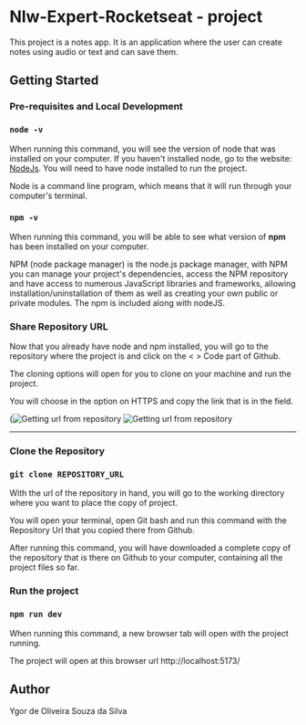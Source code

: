 # Nlw-Expert-Rocketseat - project

This project is a notes app. It is an application where the user can create notes using audio or text and can save them.

## Getting Started

### Pre-requisites and Local Development

### `node -v`

When running this command, you will see the version of node that was installed on your computer. If you haven't installed node, go to the website: [NodeJs](https://nodejs.org/en). You will need to have node installed to run the project.

Node is a command line program, which means that it will run through your computer's terminal.

### `npm -v`

When running this command, you will be able to see what version of **npm** has been installed on your computer.

NPM (node package manager) is the node.js package manager, with NPM you can manage your project's dependencies, access the NPM repository and have access to numerous JavaScript libraries and frameworks, allowing installation/uninstallation of them as well as creating your own public or private modules. The npm is included along with nodeJS.

### Share Repository URL

Now that you already have node and npm installed, you will go to the repository where the project is and click on the < > Code part of Github.

The cloning options will open for you to clone on your machine and run the project.

You will choose in the option on HTTPS and copy the link that is in the field.

(![Getting url from repository](https://github.com/ygordeoliveira/nlw-expert-rocketseat/assets/110930528/6dc5239f-9c3a-466b-865a-e49b305b00bb)
![Getting url from repository](https://github.com/ygordeoliveira/nlw-expert-rocketseat/assets/110930528/92266c13-9ce1-482f-aadc-d1dca20394dc)


------------------------------------------------------------------------------------------
### Clone the Repository

### `git clone REPOSITORY_URL`

With the url of the repository in hand, you will go to the working directory where you want to place the copy of project.

You will open your terminal, open Git bash and run this command with the Repository Url that you copied there from Github.

After running this command, you will have downloaded a complete copy of the repository that is there on Github to your computer, containing all the project files so far.

### Run the project

### `npm run dev`

When running this command, a new browser tab will open with the project running.

The project will open at this browser url http://localhost:5173/

## Author

Ygor de Oliveira Souza da Silva
